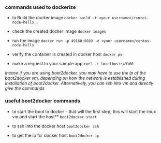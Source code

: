 ### commands used to dockerize

* to Build the docker image
`docker build -t <your username>/centos-node-hello .`

* check the created docker image
`docker images`

* run the image
`docker run -p 49160:8080 -d <your username>/centos-node-hello`

* verify the container is created in docker host
`docker ps`

* make a request to your sample app
`curl -i localhost:49160`

_incase if you are using boot2docker, you may have to use the ip of the boot2docker vm, depending on how the network is established during installation of boot2docker. Alternatively, you can ssh into vm and directly give the commands_

### useful boot2docker commands

* to start the boot to docker - that will the first step, this will start the linux vm and start the host**
`boot2docker start`

* to ssh into the docker host
`boot2docker ssh`

* to get the ip for docker host
`boot2docker ip`